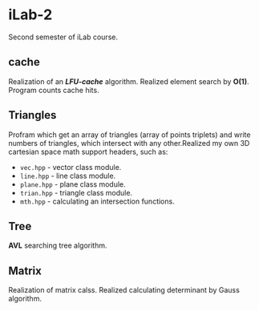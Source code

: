 # iLab-2
Second semester of iLab course.

## cache
Realization of an ***LFU-cache*** algorithm. Realized element search by **O(1)**. Program counts cache hits.

## Triangles
Profram which get an array of triangles (array of points triplets) and write numbers of triangles, which intersect with any other.Realized my own 3D cartesian space math support headers, such as: 
* ```vec.hpp``` - vector class module.
* ```line.hpp``` - line class module.
* ```plane.hpp``` - plane class module.
* ```trian.hpp``` - triangle class module.
* ```mth.hpp``` - calculating an intersection functions. 

## Tree
**AVL** searching tree algorithm.

## Matrix
Realization of matrix calss. Realized calculating determinant by Gauss algorithm.